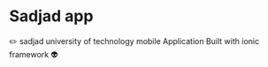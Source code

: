 # Sadjad app
:pencil2: sadjad university of technology mobile Application Built with ionic framework  :alien:
